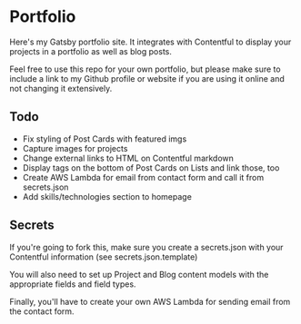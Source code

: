 # Portfolio

Here's my Gatsby portfolio site. It integrates with Contentful to display your projects in a portfolio as well as blog posts.

Feel free to use this repo for your own portfolio, but please make sure to include a link to my Github profile or website if you are using it online and not changing it extensively.

## Todo

- Fix styling of Post Cards with featured imgs
- Capture images for projects
- Change external links to HTML on Contentful markdown
- Display tags on the bottom of Post Cards on Lists and link those, too
- Create AWS Lambda for email from contact form and call it from secrets.json
- Add skills/technologies section to homepage

## Secrets

If you're going to fork this, make sure you create a secrets.json with your Contentful information (see secrets.json.template)

You will also need to set up Project and Blog content models with the appropriate fields and field types.

Finally, you'll have to create your own AWS Lambda for sending email from the contact form.